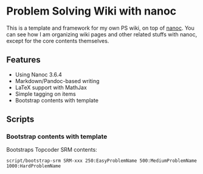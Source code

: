 # Problem Solving Wiki with nanoc

This is a template and framework for my own PS wiki, on top of [nanoc](http://nanoc.ws/).
You can see how I am organizing wiki pages and other related stuffs with nanoc,
except for the core contents themselves.

## Features

* Using Nanoc 3.6.4
* Markdown/Pandoc-based writing
* LaTeX support with MathJax
* Simple tagging on items
* Bootstrap contents with template

## Scripts

### Bootstrap contents with template

Bootstraps Topcoder SRM contents:

`script/bootstrap-srm SRM-xxx 250:EasyProblemName 500:MediumProblemName 1000:HardProblemName`
